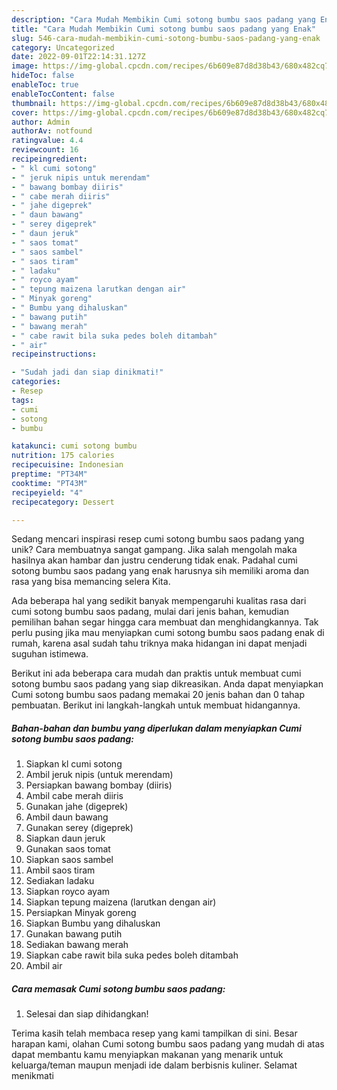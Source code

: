 ```yaml
---
description: "Cara Mudah Membikin Cumi sotong bumbu saos padang yang Enak"
title: "Cara Mudah Membikin Cumi sotong bumbu saos padang yang Enak"
slug: 546-cara-mudah-membikin-cumi-sotong-bumbu-saos-padang-yang-enak
category: Uncategorized
date: 2022-09-01T22:14:31.127Z
image: https://img-global.cpcdn.com/recipes/6b609e87d8d38b43/680x482cq70/cumi-sotong-bumbu-saos-padang-foto-resep-utama.jpg
hideToc: false
enableToc: true
enableTocContent: false
thumbnail: https://img-global.cpcdn.com/recipes/6b609e87d8d38b43/680x482cq70/cumi-sotong-bumbu-saos-padang-foto-resep-utama.jpg
cover: https://img-global.cpcdn.com/recipes/6b609e87d8d38b43/680x482cq70/cumi-sotong-bumbu-saos-padang-foto-resep-utama.jpg
author: Admin
authorAv: notfound
ratingvalue: 4.4
reviewcount: 16
recipeingredient:
- " kl cumi sotong"
- " jeruk nipis untuk merendam"
- " bawang bombay diiris"
- " cabe merah diiris"
- " jahe digeprek"
- " daun bawang"
- " serey digeprek"
- " daun jeruk"
- " saos tomat"
- " saos sambel"
- " saos tiram"
- " ladaku"
- " royco ayam"
- " tepung maizena larutkan dengan air"
- " Minyak goreng"
- " Bumbu yang dihaluskan"
- " bawang putih"
- " bawang merah"
- " cabe rawit bila suka pedes boleh ditambah"
- " air"
recipeinstructions:

- "Sudah jadi dan siap dinikmati!"
categories:
- Resep
tags:
- cumi
- sotong
- bumbu

katakunci: cumi sotong bumbu 
nutrition: 175 calories
recipecuisine: Indonesian
preptime: "PT34M"
cooktime: "PT43M"
recipeyield: "4"
recipecategory: Dessert

---
```





Sedang mencari inspirasi resep cumi sotong bumbu saos padang yang unik? Cara membuatnya sangat gampang. Jika salah mengolah maka hasilnya akan hambar dan justru cenderung tidak enak. Padahal cumi sotong bumbu saos padang yang enak harusnya sih memiliki aroma dan rasa yang bisa memancing selera Kita.







Ada beberapa hal yang sedikit banyak mempengaruhi kualitas rasa dari cumi sotong bumbu saos padang, mulai dari jenis bahan, kemudian pemilihan bahan segar hingga cara membuat dan menghidangkannya. Tak perlu pusing jika mau menyiapkan cumi sotong bumbu saos padang enak di rumah, karena asal sudah tahu triknya maka hidangan ini dapat menjadi suguhan istimewa.






Berikut ini ada beberapa cara mudah dan praktis untuk membuat cumi sotong bumbu saos padang yang siap dikreasikan. Anda dapat menyiapkan Cumi sotong bumbu saos padang memakai 20 jenis bahan dan 0 tahap pembuatan. Berikut ini langkah-langkah untuk membuat hidangannya.

<!--inarticleads1-->

##### Bahan-bahan dan bumbu yang diperlukan dalam menyiapkan Cumi sotong bumbu saos padang:

1. Siapkan  kl cumi sotong
1. Ambil  jeruk nipis (untuk merendam)
1. Persiapkan  bawang bombay (diiris)
1. Ambil  cabe merah diiris
1. Gunakan  jahe (digeprek)
1. Ambil  daun bawang
1. Gunakan  serey (digeprek)
1. Siapkan  daun jeruk
1. Gunakan  saos tomat
1. Siapkan  saos sambel
1. Ambil  saos tiram
1. Sediakan  ladaku
1. Siapkan  royco ayam
1. Siapkan  tepung maizena (larutkan dengan air)
1. Persiapkan  Minyak goreng
1. Siapkan  Bumbu yang dihaluskan
1. Gunakan  bawang putih
1. Sediakan  bawang merah
1. Siapkan  cabe rawit bila suka pedes boleh ditambah
1. Ambil  air




<!--inarticleads2-->

##### Cara memasak Cumi sotong bumbu saos padang:


1. Selesai dan siap dihidangkan!



Terima kasih telah membaca resep yang kami tampilkan di sini. Besar harapan kami, olahan Cumi sotong bumbu saos padang yang mudah di atas dapat membantu kamu menyiapkan makanan yang menarik untuk keluarga/teman maupun menjadi ide dalam berbisnis kuliner. Selamat menikmati
